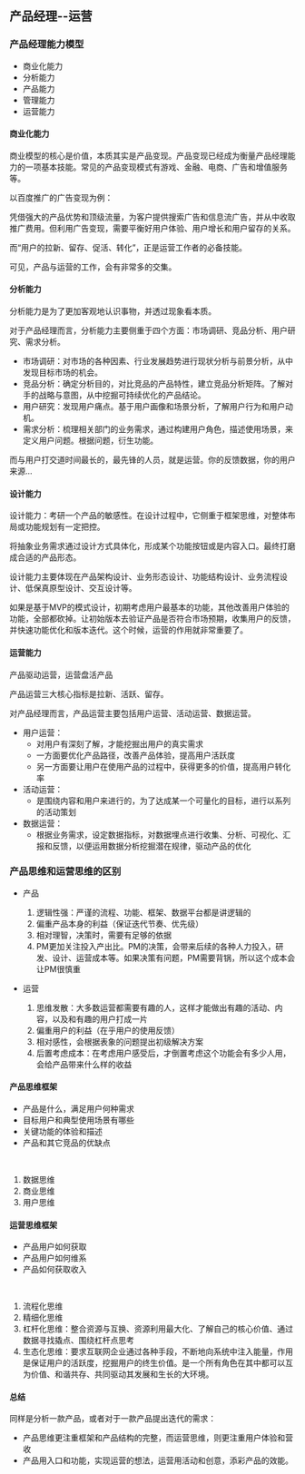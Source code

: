 ## 产品经理--运营

### 产品经理能力模型

- 商业化能力
- 分析能力
- 产品能力
- 管理能力
- 运营能力

#### 商业化能力

商业模型的核心是价值，本质其实是产品变现。产品变现已经成为衡量产品经理能力的一项基本技能。常见的产品变现模式有游戏、金融、电商、广告和增值服务等。

以百度推广的广告变现为例：

凭借强大的产品优势和顶级流量，为客户提供搜索广告和信息流广告，并从中收取推广费用。但利用广告变现，需要平衡好用户体验、用户增长和用户留存的关系。

而“用户的拉新、留存、促活、转化”，正是运营工作者的必备技能。

可见，产品与运营的工作，会有非常多的交集。

#### 分析能力

分析能力是为了更加客观地认识事物，并透过现象看本质。

对于产品经理而言，分析能力主要侧重于四个方面：市场调研、竞品分析、用户研究、需求分析。

- 市场调研：对市场的各种因素、行业发展趋势进行现状分析与前景分析，从中发现目标市场的机会。
- 竞品分析：确定分析目的，对比竞品的产品特性，建立竞品分析矩阵。了解对手的战略与意图，从中挖掘可持续优化的产品结论。
- 用户研究：发现用户痛点。基于用户画像和场景分析，了解用户行为和用户动机。
- 需求分析：梳理相关部门的业务需求，通过构建用户角色，描述使用场景，来定义用户问题。根据问题，衍生功能。

而与用户打交道时间最长的，最先锋的人员，就是运营。你的反馈数据，你的用户来源...

#### 设计能力

设计能力：考研一个产品的敏感性。在设计过程中，它侧重于框架思维，对整体布局或功能规划有一定把控。

将抽象业务需求通过设计方式具体化，形成某个功能按钮或是内容入口。最终打磨成合适的产品形态。

设计能力主要体现在产品架构设计、业务形态设计、功能结构设计、业务流程设计、低保真原型设计、交互设计等。

如果是基于MVP的模式设计，初期考虑用户最基本的功能，其他改善用户体验的功能，全部都砍掉。让初始版本去验证产品是否符合市场预期，收集用户的反馈，并快速功能优化和版本迭代。这个时候，运营的作用就非常重要了。

#### 运营能力

产品驱动运营，运营盘活产品

产品运营三大核心指标是拉新、活跃、留存。

对产品经理而言，产品运营主要包括用户运营、活动运营、数据运营。

- 用户运营：
  - 对用户有深刻了解，才能挖掘出用户的真实需求
  - 一方面要优化产品路径，改善产品体验，提高用户活跃度
  - 另一方面要让用户在使用产品的过程中，获得更多的价值，提高用户转化率
- 活动运营：
  - 是围绕内容和用户来进行的，为了达成某一个可量化的目标，进行以系列的活动策划
- 数据运营：
  - 根据业务需求，设定数据指标，对数据埋点进行收集、分析、可视化、汇报和反馈，以便运用数据分析挖掘潜在规律，驱动产品的优化

### 产品思维和运营思维的区别

- 产品

  1. 逻辑性强：严谨的流程、功能、框架、数据平台都是讲逻辑的
  2. 偏重产品本身的利益（保证迭代节奏、优先级）
  3. 相对理智，决策时，需要有足够的依据
  4. PM更加关注投入产出比。PM的决策，会带来后续的各种人力投入，研发、设计、运营成本等。如果决策有问题，PM需要背锅，所以这个成本会让PM很慎重

- 运营

  1. 思维发散：大多数运营都需要有趣的人，这样才能做出有趣的活动、内容，以及和有趣的用户打成一片
  2. 偏重用户的利益（在乎用户的使用反馈）
  3. 相对感性，会根据表象的问题提出初级解决方案
  4. 后置考虑成本：在考虑用户感受后，才倒置考虑这个功能会有多少人用，会给产品带来什么样的收益

#### 产品思维框架

  - 产品是什么，满足用户何种需求
  - 目标用户和典型使用场景有哪些
  - 关键功能的体验和描述
  - 产品和其它竞品的优缺点

  ​

  1. 数据思维
  2. 商业思维
  3. 用户思维

#### 运营思维框架

  - 产品用户如何获取
  - 产品用户如何维系
  - 产品如何获取收入

  ​

  1. 流程化思维
  2. 精细化思维
  3. 杠杆化思维：整合资源与互换、资源利用最大化、了解自己的核心价值、通过数据寻找撬点、围绕杠杆点思考
  4. 生态化思维：要求互联网企业通过各种手段，不断地向系统中注入能量，作用是保证用户的活跃度，挖掘用户的终生价值。是一个所有角色在其中都可以互为价值、和谐共存、共同驱动其发展和生长的大环境。

#### 总结

  同样是分析一款产品，或者对于一款产品提出迭代的需求：

  - 产品思维更注重框架和产品结构的完整，而运营思维，则更注重用户体验和营收
  - 产品用入口和功能，实现运营的想法，运营用活动和创意，添彩产品的效能。

  ​